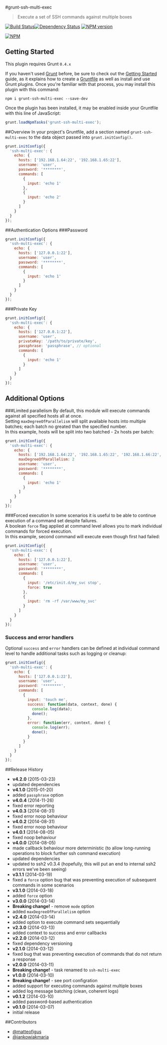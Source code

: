 #grunt-ssh-multi-exec
> Execute a set of SSH commands against multiple boxes

[![Build Status](https://semaphoreci.com/api/v1/projects/32a3b1ae-251c-48d1-ba91-9cd3106f7135/380458/badge.png)](https://semaphoreci.com/ArnoldZokas/grunt-ssh-multi-exec)[![Dependency Status](https://david-dm.org/ArnoldZokas/grunt-ssh-multi-exec.svg)](https://david-dm.org/ArnoldZokas/grunt-ssh-multi-exec) [![NPM version](https://badge.fury.io/js/grunt-ssh-multi-exec.svg)](http://badge.fury.io/js/grunt-ssh-multi-exec)

[![NPM](https://nodei.co/npm/grunt-ssh-multi-exec.png?downloads=true&stars=true)](https://nodei.co/npm/grunt-ssh-multi-exec)

## Getting Started
This plugin requires Grunt `0.4.x`

If you haven't used [Grunt](http://gruntjs.com/) before, be sure to check out the [Getting Started](http://gruntjs.com/getting-started) guide, as it explains how to create a [Gruntfile](http://gruntjs.com/sample-gruntfile) as well as install and use Grunt plugins. Once you're familiar with that process, you may install this plugin with this command:

```shell
npm i grunt-ssh-multi-exec --save-dev
```

Once the plugin has been installed, it may be enabled inside your Gruntfile with this line of JavaScript:

```js
grunt.loadNpmTasks('grunt-ssh-multi-exec');
```

##Overview
In your project's Gruntfile, add a section named `grunt-ssh-multi-exec` to the data object passed into `grunt.initConfig()`.

```js
grunt.initConfig({
  'ssh-multi-exec': {
    echo: {
      hosts: ['192.168.1.64:22', '192.168.1.65:22'],
      username: 'user',
      password: '********',
      commands: [
        {
          input: 'echo 1'
        },
        {
          input: 'echo 2'
        }
      ]
    }
  }
});
```

##Authentication Options
###Password
```js
grunt.initConfig({
  'ssh-multi-exec': {
    echo: {
      hosts: ['127.0.0.1:22'],
      username: 'user',
      password: '********',
      commands: [
        {
          input: 'echo 1'
        }
      ]
    }
  }
});
```

###Private Key
```js
grunt.initConfig({
  'ssh-multi-exec': {
    echo: {
      hosts: ['127.0.0.1:22'],
      username: 'user',
      privateKey: '/path/to/private/key',
      passphrase: 'passphrase', // optional
      commands: [
        {
          input: 'echo 1'
        }
      ]
    }
  }
});
```

## Additional Options
###Limited parallelism
By default, this module will execute commands against all specified hosts all at once.<br />
Setting `maxDegreeOfParallelism` will split available hosts into multiple batches; each batch no greated than the specified number.<br />
In this example, hosts will be split into two batched - 2x hosts per batch:
```js
grunt.initConfig({
  'ssh-multi-exec': {
    echo: {
      hosts: ['192.168.1.64:22', '192.168.1.65:22', '192.168.1.66:22', '192.168.1.67:22'],
      maxDegreeOfParallelism: 2
      username: 'user',
      password: '********',
      commands: [
        {
          input: 'echo 1'
        }
      ]
    }
  }
});
```

###Forced execution
In some scenarios it is useful to be able to continue execution of a command set despite failures.<br />
A boolean `force` flag applied at command level allows you to mark individual commands for forced execution.<br />
In this example, second command will execute even though first had failed:
```js
grunt.initConfig({
  'ssh-multi-exec': {
    echo: {
      hosts: ['127.0.0.1:22'],
      username: 'user',
      password: '********',
      commands: [
        {
          input: '/etc/init.d/my_svc stop',
          force: true
        },
        {
          input: 'rm -rf /var/www/my_svc'
        }
      ]
    }
  }
});
```

### Success and error handlers
Optional `success` and `error` handlers can be defined at individual command level to handle additional tasks such as logging or cleanup:
```js
grunt.initConfig({
  'ssh-multi-exec': {
    echo: {
      hosts: ['127.0.0.1:22'],
      username: 'user',
      password: '********',
      commands: [
        {
          input: 'touch me',
          success: function(data, context, done) {
            console.log(data);
            done();
          },
          error: function(err, context, done) {
            console.log(err);
            done();
          }
        }
      ]
    }
  }
});
```

##Release History
* **v4.2.0** (2015-03-23)
 * updated dependencies
* **v4.1.0** (2015-01-20)
 * added `passphrase` option
* **v4.0.4** (2014-11-26)
 * fixed error reporting
* **v4.0.3** (2014-08-31)
 * fixed error noop behaviour
* **v4.0.2** (2014-08-31)
 * fixed error noop behaviour
* **v4.0.1** (2014-08-05)
 * fixed noop behaviour
* **v4.0.0** (2014-08-05)
 * made callback behaviour more deterministic (to allow long-running operations to block further ssh command execution)
 * updated dependencies
 * updated to ssh2 v0.3.4 (hopefully, this will put an end to internal ssh2 errors we've been seeing)
* **v3.1.1** (2014-03-19)
 * fixed a `force` option bug that was preventing execution of subsequent commands in some scenarios
* **v3.1.0** (2014-03-18)
 * added `force` option
* **v3.0.0** (2014-03-14)
 * **Breaking change!** - remove `mode` option
 * added `maxDegreeOfParallelism` option
* **v2.4.0** (2014-03-14)
 * added option to execute command sets sequentially
* **v2.3.0** (2014-03-13)
 * added context to success and error callbacks
* **v2.2.0** (2014-03-12)
 * fixed dependency versioning
* **v2.1.0** (2014-03-12)
 * fixed bug that was preventing execution of commands that do not return a response
* **v2.0.0** (2014-03-11)
 * **Breaking change!** - task renamed to `ssh-multi-exec`
* **v1.0.0** (2014-03-10)
 * **Breaking change!** - see port configration
 * added support for executing commands against multiple boxes
 * added log message batching (clean, coherent logs)
* **v0.1.2** (2014-03-10)
 * added password-based authentication
* **v0.1.0** (2014-03-07)
 * initial release

##Contributors
* [@matteofigus](https://github.com/matteofigus)
* [@jankowiakmaria](https://github.com/jankowiakmaria)
